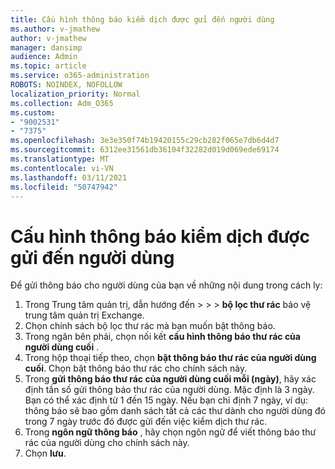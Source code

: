 ```yaml
---
title: Cấu hình thông báo kiểm dịch được gửi đến người dùng
ms.author: v-jmathew
author: v-jmathew
manager: dansimp
audience: Admin
ms.topic: article
ms.service: o365-administration
ROBOTS: NOINDEX, NOFOLLOW
localization_priority: Normal
ms.collection: Adm_O365
ms.custom:
- "9002531"
- "7375"
ms.openlocfilehash: 3e3e350f74b19420155c29cb282f065e7db6d4d7
ms.sourcegitcommit: 6312ee31561db36104f32282d019d069ede69174
ms.translationtype: MT
ms.contentlocale: vi-VN
ms.lasthandoff: 03/11/2021
ms.locfileid: "50747942"
---
```

# <a name="configure-quarantine-notifications-sent-to-users"></a>Cấu hình thông báo kiểm dịch được gửi đến người dùng

Để gửi thông báo cho người dùng của bạn về những nội dung trong cách ly:

1. Trong Trung tâm quản trị, dẫn hướng đến  >    >    >  **bộ lọc thư rác** bảo vệ trung tâm quản trị Exchange.
2. Chọn chính sách bộ lọc thư rác mà bạn muốn bật thông báo.
3. Trong ngăn bên phải, chọn nối kết **cấu hình thông báo thư rác của người dùng cuối** .
4. Trong hộp thoại tiếp theo, chọn **bật thông báo thư rác của người dùng cuối**. Chọn bật thông báo thư rác cho chính sách này.
5. Trong **gửi thông báo thư rác của người dùng cuối mỗi (ngày)**, hãy xác định tần số gửi thông báo thư rác của người dùng. Mặc định là 3 ngày. Bạn có thể xác định từ 1 đến 15 ngày. Nếu bạn chỉ định 7 ngày, ví dụ: thông báo sẽ bao gồm danh sách tất cả các thư dành cho người dùng đó trong 7 ngày trước đó được gửi đến việc kiểm dịch thư rác.
6. Trong **ngôn ngữ thông báo** , hãy chọn ngôn ngữ để viết thông báo thư rác của người dùng cho chính sách này.
7. Chọn **lưu**.

